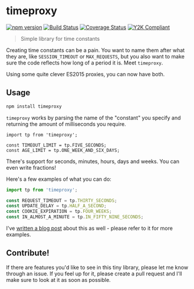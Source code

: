 # timeproxy
[![npm version](https://badge.fury.io/js/timeproxy.svg)](https://badge.fury.io/js/timeproxy) [![Build Status](https://travis-ci.org/selbekk/timeproxy.svg?branch=master)](https://travis-ci.org/selbekk/timeproxy) [![Coverage Status](https://coveralls.io/repos/github/selbekk/timeproxy/badge.svg?branch=master)](https://coveralls.io/github/selbekk/timeproxy?branch=master) [![Y2K Compliant](https://img.shields.io/badge/%F0%9F%97%93-Y2K%20Compliant-bd6867.svg)]()


> Simple library for time constants

Creating time constants can be a pain. You want to name them
after what they are, like `SESSION_TIMEOUT` or `MAX_REQUESTS`,
but you also want to make sure the code reflects how long of
a period it is. Meet `timeproxy`.

Using some quite clever ES2015 proxies, you can now have both.

## Usage

```bash
npm install timeproxy
```

`timeproxy` works by parsing the name of the "constant" you
specify and returning the amount of milliseconds you require. 

```ks
import tp from 'timeproxy';

const TIMEOUT_LIMIT = tp.FIVE_SECONDS;
const AGE_LIMIT = tp.ONE_WEEK_AND_SIX_DAYS;
```

There's support for seconds, minutes, hours, days and weeks. You can even write 
fractions!

Here's a few examples of what you can do: 

```js
import tp from 'timeproxy';

const REQUEST_TIMEOUT = tp.THIRTY_SECONDS;
const UPDATE_DELAY = tp.HALF_A_SECOND;
const COOKIE_EXPIRATION = tp.FOUR_WEEKS;
const IN_ALMOST_A_MINUTE = tp.IN_FIFTY_NINE_SECONDS;
```

I've [written a blog post](https://medium.com/@selbekk/timeproxy-a-library-for-making-readable-time-constants-5f6bdd9c598d) about this as well - please refer to it for more examples. 

## Contribute!

If there are features you'd like to see in this tiny library,
please let me know through an issue. If you feel up for it,
please create a pull request and I'll make sure to look at it
as soon as possible.
